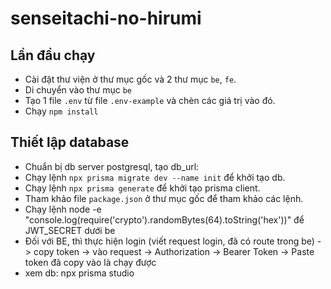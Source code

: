 # senseitachi-no-hirumi

## Lần đầu chạy

- Cài đặt thư viện ở thư mục gốc và 2 thư mục `be`, `fe`.
- Di chuyển vào thư mục `be`
- Tạo 1 file `.env` từ file `.env-example` và chèn các giá trị vào đó.
- Chạy `npm install`


## Thiết lập database
- Chuẩn bị db server postgresql, tạo db_url:
- Chạy lệnh `npx prisma migrate dev --name init` để khởi tạo db.
- Chạy lệnh `npx prisma generate` để khởi tạo prisma client.
- Tham khảo file `package.json` ở thư mục gốc để tham khảo các lệnh.
- Chạy lệnh node -e "console.log(require('crypto').randomBytes(64).toString('hex'))" để JWT_SECRET dưới be
- Đối với BE, thì thực hiện login (viết request login, đã có route trong be) -> copy token -> vào request -> Authorization -> Bearer Token -> Paste token đã copy vào là chạy được
- xem db: npx prisma studio
